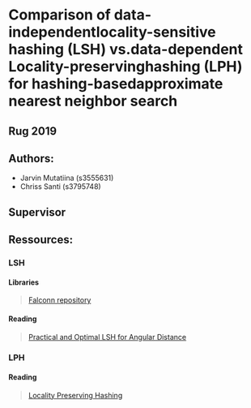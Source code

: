# Comparison of data-independentlocality-sensitive hashing (LSH) vs.data-dependent Locality-preservinghashing (LPH) for hashing-basedapproximate nearest neighbor search

## Rug 2019

## Authors:
- Jarvin Mutatiina (s3555631)
- Chriss Santi (s3795748)

## Supervisor

## Ressources:
### LSH
#### Libraries

> [Falconn repository](https://falconn-lib.org/)

#### Reading 
> [Practical and Optimal LSH for Angular Distance](https://arxiv.org/pdf/1509.02897.pdf)

### LPH
#### Reading
> [Locality Preserving Hashing](https://www.aaai.org/ocs/index.php/AAAI/AAAI14/paper/view/8357/8643)